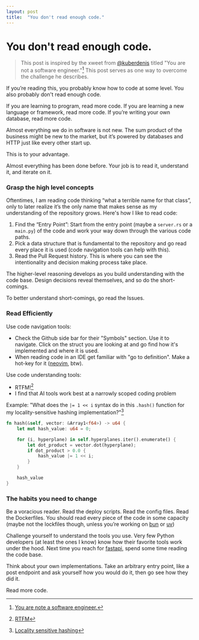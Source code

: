 ```yaml
---
layout: post
title:  "You don't read enough code."
---
```


# You don't read enough code.

> This post is inspired by the xweet from [@kuberdenis](https://x.com/kuberdenis) titled "You are not a software engineer."[^1] This post serves as one way to overcome the challenge he describes.

[^1]: [You are note a software engineer.](https://x.com/i/bookmarks?post_id=1869383856723464402) 

If you’re reading this, you probably know how to code at some level. You also probably don't read enough code.

If you are learning to program, read more code. If you are learning a new language or framework, read more code. If you’re writing your own database, read more code.

Almost everything we do in software is not new. The sum product of the business might be new to the market, but it’s powered by databases and HTTP just like every other start up. 

This is to your advantage. 

Almost everything has been done before. Your job is to read it, understand it, and iterate on it. 
### Grasp the high level concepts
Oftentimes, I am reading code thinking “what a terrible name for that class”, only to later realize it’s the only name that makes sense as my understanding of the repository grows. Here's how I like to read code:

1. Find the “Entry Point”: Start from the entry point (maybe a `server.rs` or a `main.py`) of the code and work your way down through the various code paths.
2. Pick a data structure that is fundamental to the repository and go read every place it is used (code navigation tools can help with this).
3. Read the Pull Request history. This is where you can see the intentionality and decision making process take place. 

The higher-level reasoning develops as you build understanding with the code base. Design decisions reveal themselves, and so do the short-comings. 

To better understand short-comings, go read the Issues.

### Read Efficiently
Use code navigation tools:

- Check the Github side bar for their "Symbols" section. Use it to navigate. Click on the struct you are looking at and go find how it's implemented and where it is used.
- When reading code in an IDE get familiar with "go to definition". Make a hot-key for it ([neovim](https://github.com/quantike/dotfiles), btw). 

Use code understanding tools:

- RTFM![^2]
- I find that AI tools work best at a narrowly scoped coding problem

[^2]: [RTFM](https://en.wikipedia.org/wiki/RTFM#:~:text=RTFM%20is%20an%20initialism%20and,forum%2C%20software%20documentation%20or%20FAQ.)

Example: "What does the `|= 1 << i` syntax do in this `.hash()` function for my locality-sensitive hashing implementation?"[^3]
```rust
fn hash(&self, vector: &Array1<f64>) -> u64 {
	let mut hash_value: u64 = 0;

	for (i, hyperplane) in self.hyperplanes.iter().enumerate() {
		let dot_product = vector.dot(hyperplane);
		if dot_product > 0.0 {
			hash_value |= 1 << i;
		}
	}

	hash_value
}
```

[^3]: [Locality sensitive hashing](https://en.wikipedia.org/wiki/Locality-sensitive_hashing) 

### The habits you need to change
Be a voracious reader. Read the deploy scripts. Read the config files. Read the Dockerfiles. You should read every piece of the code in some capacity (maybe not the lockfiles though, unless you’re working on [bun](https://github.com/oven-sh/bun) or [uv](https://github.com/astral-sh/uv))

Challenge yourself to understand the tools you use. Very few Python developers (at least the ones I know) know how their favorite tools work under the hood. Next time you reach for [fastapi](https://github.com/fastapi/fastapi), spend some time reading the code base.

Think about your own implementations. Take an arbitrary entry point, like a post endpoint and ask yourself how you would do it, then go see how they did it. 

Read more code. 
